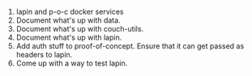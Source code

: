 1. lapin and p-o-c docker services
2. Document what's up with data.
3. Document what's up with couch-utils.
4. Document what's up with lapin.
5. Add auth stuff to proof-of-concept. Ensure that it can get passed as headers to lapin.
6. Come up with a way to test lapin.
